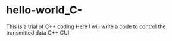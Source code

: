 # hello-world_C-
This is a trial of C++ coding 
Here I will write a code to control the transmitted data
C++ GUI
